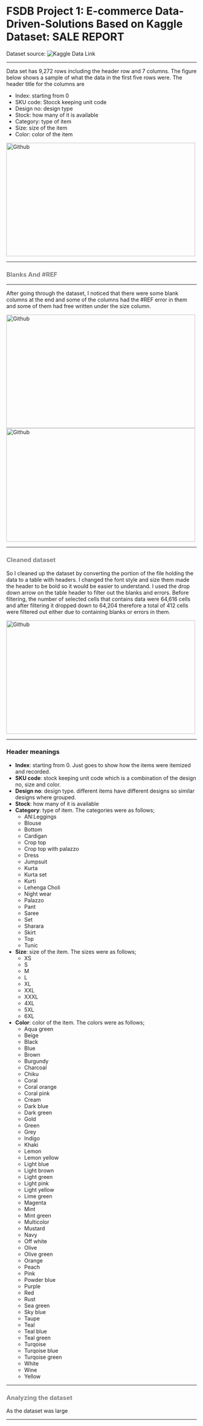 # FSDB Project 1: E-commerce Data-Driven-Solutions Based on Kaggle Dataset: SALE REPORT

Dataset source: ![Kaggle Data Link](https://www.kaggle.com/datasets/thedevastator/unlock-profits-with-e-commerce-sales-data)

---

Data set has 9,272 rows including the header row and 7 columns. The figure below shows a sample of what the data in the first five rows were. The header title for the columns are 
* Index: starting from 0
* SKU code: Stocck keeping unit code
* Design no: design type
* Stock: how many of it is available
* Category: type of item
* Size: size of the item 
* Color: color of the item

<img src="https://user-images.githubusercontent.com/74875008/232811953-5eee9841-b126-4b0e-8dfd-483bd3ff7980.png" alt="Github" width="500" height="300"/>

---


### <span style="color:grey">Blanks And #REF

--- 

After going through the dataset, I noticed that there were some blank columns at the end and some of the columns had the #REF error in them and some of them had free written under the size column.
 
<img src="https://user-images.githubusercontent.com/74875008/232816378-da266c76-25f5-400c-83cd-e402ee37e6ce.png" alt="Github" width="500" height="300"/>

<img src="https://user-images.githubusercontent.com/74875008/232816871-4d0e54eb-e7ab-4bfa-b85c-7e9332f93eaa.png" alt="Github" width="500" height="300"/>

 
---

### <span style="color:grey"> Cleaned dataset
So I cleaned up the dataset by converting the portion of the file holding the data to a table with headers. I changed the font style and size them made the header to be bold so it would be easier to understand. I used the drop down arrow on the table header to filter out the blanks and errors. Before filtering, the number of selected cells that contains data were 64,616 cells and after filtering it dropped down to 64,204 therefore a total of 412 cells were filtered out either due to containing blanks or errors in them.
 
<img src="https://user-images.githubusercontent.com/74875008/232810708-9d3c5d6c-ff6e-4538-83ea-88a61d4fa0a4.png" alt="Github" width="500" height="300"/>


---
### Header meanings

* **Index**: starting from 0. Just goes to show how the items were itemized and recorded.
* **SKU code**: stock keeping unit code which is a combination of the design no, size and color.
* **Design no**: design type. different items have different designs so similar designs where grouped.
* **Stock**: how many of it is available
* **Category**: type of item. The categories were as follows;
  * AN:Leggings 
  * Blouse
  * Bottom
  * Cardigan
  * Crop top
  * Crop top with palazzo
  * Dress
  * Jumpsuit
  * Kurta
  * Kurta set
  * Kurti
  * Lehenga Choli
  * Night wear
  * Palazzo
  * Pant
  * Saree
  * Set
  * Sharara
  * Skirt
  * Top
  * Tunic
* **Size**: size of the item. The sizes were as follows;
  * XS
  * S
  * M
  * L
  * XL
  * XXL
  * XXXL
  * 4XL
  * 5XL
  * 6XL
* **Color**: color of the item. The colors were as follows;
  * Aqua green
  * Beige
  * Black
  * Blue
  * Brown
  * Burgundy
  * Charcoal
  * Chiku
  * Coral
  * Coral orange
  * Coral pink
  * Cream
  * Dark blue
  * Dark green
  * Gold
  * Green
  * Grey
  * Indigo
  * Khaki
  * Lemon
  * Lemon yellow
  * Light blue
  * Light brown
  * Light green
  * Light pink
  * Light yellow
  * Lime green
  * Magenta
  * Mint
  * Mint green
  * Multicolor
  * Mustard
  * Navy
  * Off white
  * Olive
  * Olive green
  * Orange
  * Peach
  * Pink
  * Powder blue
  * Purple
  * Red
  * Rust
  * Sea green
  * Sky blue
  * Taupe
  * Teal
  * Teal blue
  * Teal green
  * Turqoise
  * Turqoise blue
  * Turqoise green
  * White
  * Wine
  * Yellow
---
 ### <span style="color:grey">Analyzing the dataset
 
 As the dataset was large
 
---
